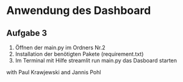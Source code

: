 # Anwendung des Dashboard
## Aufgabe 3
1. Öffnen der main.py im Ordners Nr.2
2. Installation der benötigten Pakete (requirement.txt)
3. Im Terminal mit Hilfe streamlit run main.py das Dasboard starten



with Paul Krawjewski and Jannis Pohl

